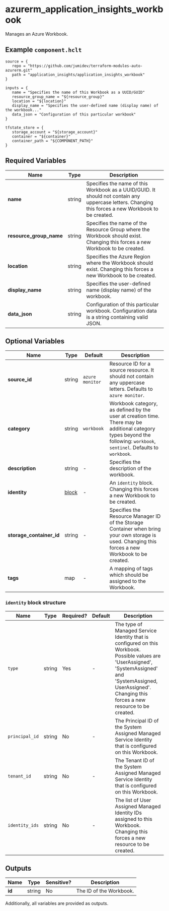 # azurerm_application_insights_workbook

Manages an Azure Workbook.

## Example `component.hclt`

```hcl
source = {
   repo = "https://github.com/jumidev/terraform-modules-auto-azurerm.git"   
   path = "application_insights/application_insights_workbook"   
}

inputs = {
   name = "Specifies the name of this Workbook as a UUID/GUID"   
   resource_group_name = "${resource_group}"   
   location = "${location}"   
   display_name = "Specifies the user-defined name (display name) of the workbook..."   
   data_json = "Configuration of this particular workbook"   
}

tfstate_store = {
   storage_account = "${storage_account}"   
   container = "${container}"   
   container_path = "${COMPONENT_PATH}"   
}

```

## Required Variables

| Name | Type |  Description |
| ---- | --------- |  ----------- |
| **name** | string |  Specifies the name of this Workbook as a UUID/GUID. It should not contain any uppercase letters. Changing this forces a new Workbook to be created. | 
| **resource_group_name** | string |  Specifies the name of the Resource Group where the Workbook should exist. Changing this forces a new Workbook to be created. | 
| **location** | string |  Specifies the Azure Region where the Workbook should exist. Changing this forces a new Workbook to be created. | 
| **display_name** | string |  Specifies the user-defined name (display name) of the workbook. | 
| **data_json** | string |  Configuration of this particular workbook. Configuration data is a string containing valid JSON. | 

## Optional Variables

| Name | Type |  Default  |  Description |
| ---- | --------- |  ----------- | ----------- |
| **source_id** | string |  `azure monitor`  |  Resource ID for a source resource. It should not contain any uppercase letters. Defaults to `azure monitor`. | 
| **category** | string |  `workbook`  |  Workbook category, as defined by the user at creation time. There may be additional category types beyond the following: `workbook`, `sentinel`. Defaults to `workbook`. | 
| **description** | string |  -  |  Specifies the description of the workbook. | 
| **identity** | [block](#identity-block-structure) |  -  |  An `identity` block. Changing this forces a new Workbook to be created. | 
| **storage_container_id** | string |  -  |  Specifies the Resource Manager ID of the Storage Container when bring your own storage is used. Changing this forces a new Workbook to be created. | 
| **tags** | map |  -  |  A mapping of tags which should be assigned to the Workbook. | 

### `identity` block structure

| Name | Type | Required? | Default | Description |
| ---- | ---- | --------- | ------- | ----------- |
| `type` | string | Yes | - | The type of Managed Service Identity that is configured on this Workbook. Possible values are 'UserAssigned', 'SystemAssigned' and 'SystemAssigned, UserAssigned'. Changing this forces a new resource to be created. |
| `principal_id` | string | No | - | The Principal ID of the System Assigned Managed Service Identity that is configured on this Workbook. |
| `tenant_id` | string | No | - | The Tenant ID of the System Assigned Managed Service Identity that is configured on this Workbook. |
| `identity_ids` | string | No | - | The list of User Assigned Managed Identity IDs assigned to this Workbook. Changing this forces a new resource to be created. |



## Outputs

| Name | Type | Sensitive? | Description |
| ---- | ---- | --------- | --------- |
| **id** | string | No  | The ID of the Workbook. | 

Additionally, all variables are provided as outputs.
